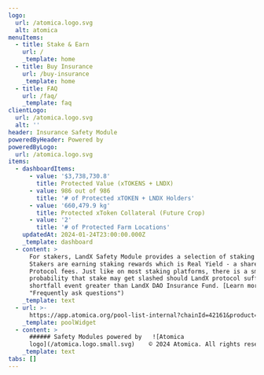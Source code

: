 ```yaml
---
logo:
  url: /atomica.logo.svg
  alt: atomica
menuItems:
  - title: Stake & Earn
    url: /
    _template: home
  - title: Buy Insurance
    url: /buy-insurance
    _template: home
  - title: FAQ
    url: /faq/
    _template: faq
clientLogo:
  url: /atomica.logo.svg
  alt: ''
header: Insurance Safety Module
poweredByHeader: Powered by
poweredByLogo:
  url: /atomica.logo.svg
items:
  - dashboardItems:
      - value: '$3,738,730.8'
        title: Protected Value (xTOKENS + LNDX)
      - value: 986 out of 986
        title: '# of Protected xTOKEN + LNDX Holders'
      - value: '660,479.9 kg'
        title: Protected xToken Collateral (Future Crop)
      - value: '2'
        title: '# of Protected Farm Locations'
    updatedAt: 2024-01-24T23:00:00.000Z
    _template: dashboard
  - content: >
      For stakers, LandX Safety Module provides a selection of staking pools.
      Stakers are earning staking rewards which is Real Yield - a share of LandX
      Protocol fees. Just like on most staking platforms, there is a small
      probability that stake may get slashed should LandX protocol suffer from a
      shortfall event greater than LandX DAO Insurance Fund. [Learn more](/faq
      "Frequently ask questions")
    _template: text
  - url: >-
      https://app.atomica.org/pool-list-internal?chainId=42161&product=0xdffa95c17fcae00e7ce8f0bd7b9fc1792e3b3820-4&poolIdList=0x0ae684c27b674d9b73a2debbe4a72fabee5a173b&marketId=&featureOverrides=%7B%22poolList.showFilterPanel%22%3Afalse%2C%22poolList.columnConfigs.columnList%22%3A%5B%22chain-id%22%2C%22pool-name%22%2C%22pool-token%22%2C%22apy%22%2C%22capacity%22%2C%22controls%22%2C%22utilization%22%2C%22pool-limit%22%2C%22balance%22%2C%22rewards%22%2C%22data%22%5D%7D&labelOverrides=%7B%22poolList.columnConfigs.dataLabel%22%3A%22Stake%20to%3A%22%7D
    _template: poolWidget
  - content: >
      ###### Safety Modules powered by   ![Atomica
      logo](/atomica.logo.small.svg)    © 2024 Atomica. All rights reserved.
    _template: text
tabs: []
---
```


